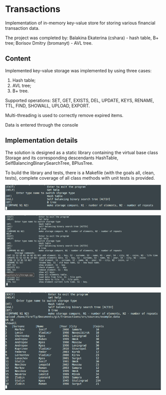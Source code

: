 # Transactions
Implementation of in-memory key-value store for storing various financial transaction data.

The project was completed by: Balakina Ekaterina (cshara) - hash table, B+ tree; Borisov Dmitry (bromanyt) - AVL tree.

## Content

Implemented key-value storage was implemented by using three cases:
1. Hash table;
2. AVL tree;
3. B+ tree.

Supported operations: SET, GET, EXISTS, DEL, UPDATE, KEYS, RENAME, TTL, FIND, SHOWALL, UPLOAD, EXPORT.

Multi-threading is used to correctly remove expired items.

Data is entered through the console

## Implementation details

The solution is designed as a static library containing the virtual base class Storage and its corresponding descendants HashTable, SelfBalancingBinarySearchTree, BPlusTree.

To build the library and tests, there is a Makefile (with the goals all, clean, tests), complete coverage of all class methods with unit tests is provided.


![preview](images/terminal_1.PNG)

![preview](images/terminal_2.PNG)

![preview](images/terminal_3.PNG)
